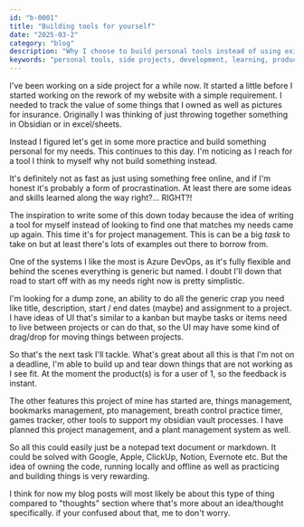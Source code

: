 ```yaml
---
id: "b-0001"
title: "Building tools for yourself"
date: "2025-03-2"
category: "blog"
description: "Why I choose to build personal tools instead of using existing solutions, and what I've learned along the way about the balance between learning and productivity."
keywords: "personal tools, side projects, development, learning, productivity, project management"
---
```


I've been working on a side project for a while now. It started a little before I started working on the rework of my website with a simple requirement. I needed to track the value of some things that I owned as well as pictures for insurance. Originally I was thinking of just throwing together something in Obsidian or in excel/sheets.

Instead I figured let's get in some more practice and build something personal for my needs. This continues to this day. I'm noticing as I reach for a tool I think to myself why not build something instead. 

It's definitely not as fast as just using something free online, and if I'm honest it's probably a form of procrastination. At least there are some ideas and skills learned along the way right?... RIGHT?!

The inspiration to write some of this down today because the idea of writing a tool for myself instead of looking to find one that matches my needs came up again. This time it's for project management. This is can be a big *task* to take on but at least there's lots of examples out there to borrow from.

One of the systems I like the most is Azure DevOps, as it's fully flexible and behind the scenes everything is generic but named. I doubt I'll down that road to start off with as my needs right now is pretty simplistic.

I'm looking for a dump zone, an ability to do all the generic crap you need like title, description, start / end dates (maybe) and assignment to a project. I have ideas of UI that's similar to a kanban but maybe tasks or items need to live between projects or can do that, so the UI may have some kind of drag/drop for moving things between projects.

So that's the next task I'll tackle. What's great about all this is that I'm not on a deadline, I'm able to build up and tear down things that are not working as I see fit. At the moment the product(s) is for a user of 1, so the feedback is instant.

The other features this project of mine has started are, things management, bookmarks management, pto management, breath control practice timer, games tracker, other tools to support my obsidian vault processes. I have planned this project management, and a plant management system as well.

So all this could easily just be a notepad text document or markdown. It could be solved with Google, Apple, ClickUp, Notion, Evernote etc. But the idea of owning the code, running locally and offline as well as practicing and building things is very rewarding.

I think for now my blog posts will most likely be about this type of thing compared to "thoughts" section where that's more about an idea/thought specifically. if your confused about that, me to don't worry.
